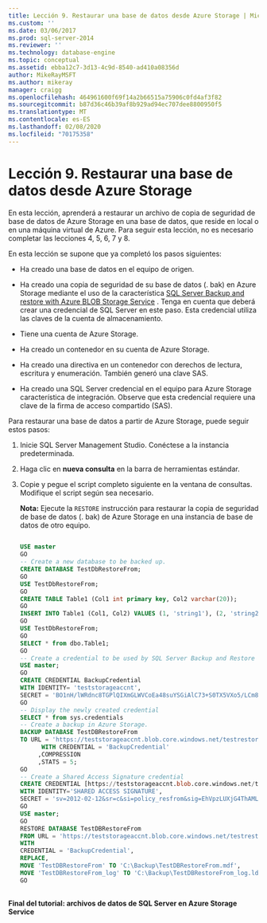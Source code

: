 ```yaml
---
title: Lección 9. Restaurar una base de datos desde Azure Storage | Microsoft Docs
ms.custom: ''
ms.date: 03/06/2017
ms.prod: sql-server-2014
ms.reviewer: ''
ms.technology: database-engine
ms.topic: conceptual
ms.assetid: ebba12c7-3d13-4c9d-8540-ad410a08356d
author: MikeRayMSFT
ms.author: mikeray
manager: craigg
ms.openlocfilehash: 464961600f69f14a2b66515a75906c0fd4af3f82
ms.sourcegitcommit: b87d36c46b39af8b929ad94ec707dee8800950f5
ms.translationtype: MT
ms.contentlocale: es-ES
ms.lasthandoff: 02/08/2020
ms.locfileid: "70175358"
---
```

# <a name="lesson-9-restore-a-database-from-azure-storage"></a>Lección 9. Restaurar una base de datos desde Azure Storage
  En esta lección, aprenderá a restaurar un archivo de copia de seguridad de base de datos de Azure Storage en una base de datos, que reside en local o en una máquina virtual de Azure. Para seguir esta lección, no es necesario completar las lecciones 4, 5, 6, 7 y 8.  
  
 En esta lección se supone que ya completó los pasos siguientes:  
  
-   Ha creado una base de datos en el equipo de origen.  
  
-   Ha creado una copia de seguridad de su base de datos (. bak) en Azure Storage mediante el uso de la característica [SQL Server Backup and restore with Azure BLOB Storage Service](backup-restore/sql-server-backup-and-restore-with-microsoft-azure-blob-storage-service.md) . Tenga en cuenta que deberá crear una credencial de SQL Server en este paso. Esta credencial utiliza las claves de la cuenta de almacenamiento.  
  
-   Tiene una cuenta de Azure Storage.  
  
-   Ha creado un contenedor en su cuenta de Azure Storage.  
  
-   Ha creado una directiva en un contenedor con derechos de lectura, escritura y enumeración. También generó una clave SAS.  
  
-   Ha creado una SQL Server credencial en el equipo para Azure Storage característica de integración. Observe que esta credencial requiere una clave de la firma de acceso compartido (SAS).  
  
 Para restaurar una base de datos a partir de Azure Storage, puede seguir estos pasos:  
  
1.  Inicie SQL Server Management Studio. Conéctese a la instancia predeterminada.  
  
2.  Haga clic en **nueva consulta** en la barra de herramientas estándar.  
  
3.  Copie y pegue el script completo siguiente en la ventana de consultas. Modifique el script según sea necesario.  
  
     **Nota:** Ejecute la `RESTORE` instrucción para restaurar la copia de seguridad de base de datos (. bak) de Azure Storage en una instancia de base de datos de otro equipo.  
  
    ```sql  
  
    USE master   
    GO   
    -- Create a new database to be backed up.   
    CREATE DATABASE TestDbRestoreFrom;   
    GO   
    USE TestDbRestoreFrom;   
    GO   
    CREATE TABLE Table1 (Col1 int primary key, Col2 varchar(20));   
    GO   
    INSERT INTO Table1 (Col1, Col2) VALUES (1, 'string1'), (2, 'string2');   
    GO   
    USE TestDbRestoreFrom;   
    GO   
    SELECT * from dbo.Table1;   
    GO   
    -- Create a credential to be used by SQL Server Backup and Restore with Azure -----Blob Storage Service.   
    USE master;   
    GO   
    CREATE CREDENTIAL BackupCredential    
    WITH IDENTITY= 'teststorageaccnt',   
    SECRET = 'BO1nH/lWRdnc8TGPlQIXmGLWVCoEa48suYSGiAlC73+S0TX5VXo5/LCm8qiyGCYafDg4ZsueDIV3GQ5RXHaRGw=='    
    GO   
    -- Display the newly created credential   
    SELECT * from sys.credentials   
    -- Create a backup in Azure Storage.   
    BACKUP DATABASE TestDBRestoreFrom    
    TO URL = 'https://teststorageaccnt.blob.core.windows.net/testrestorefrom/TestDBRestoreFrom.bak'    
          WITH CREDENTIAL = 'BackupCredential'    
         ,COMPRESSION   
         ,STATS = 5;   
    GO    
    -- Create a Shared Access Signature credential   
    CREATE CREDENTIAL [https://teststorageaccnt.blob.core.windows.net/testrestorefrom]   
    WITH IDENTITY='SHARED ACCESS SIGNATURE',   
    SECRET = 'sv=2012-02-12&sr=c&si=policy_resfrom&sig=EhVpzLUXjG4ThAMLmVhrnoiCt8IfmD3BsuYiMawGzxc%3D'   
    GO   
    USE master;   
    GO   
    RESTORE DATABASE TestDBRestoreFrom    
    FROM URL = 'https://teststorageaccnt.blob.core.windows.net/testrestorefrom/TestDBRestoreFrom.bak'    
    WITH    
    CREDENTIAL = 'BackupCredential',    
    REPLACE,   
    MOVE 'TestDBRestoreFrom' TO 'C:\Backup\TestDBRestoreFrom.mdf',     
    MOVE 'TestDBRestoreFrom_log' TO 'C:\Backup\TestDBRestoreFrom_log.ldf';   
    GO  
  
    ```  
  
 **Final del tutorial: archivos de datos de SQL Server en Azure Storage Service**  
  
  
